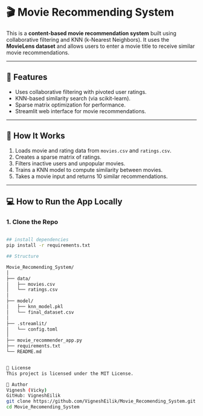 # 🎬 Movie Recommending System

This is a **content-based movie recommendation system** built using collaborative filtering and KNN (k-Nearest Neighbors). It uses the **MovieLens dataset** and allows users to enter a movie title to receive similar movie recommendations.

---

## 🚀 Features
- Uses collaborative filtering with pivoted user ratings.
- KNN-based similarity search (via scikit-learn).
- Sparse matrix optimization for performance.
- Streamlit web interface for movie recommendations.

---

## 🧠 How It Works

1. Loads movie and rating data from `movies.csv` and `ratings.csv`.
2. Creates a sparse matrix of ratings.
3. Filters inactive users and unpopular movies.
4. Trains a KNN model to compute similarity between movies.
5. Takes a movie input and returns 10 similar recommendations.

---

## 💻 How to Run the App Locally

### 1. Clone the Repo
```bash

## install dependencies
pip install -r requirements.txt

## Structure

Movie_Recomending_System/
│
├── data/
│   ├── movies.csv
│   └── ratings.csv
│
├── model/
│   ├── knn_model.pkl
│   └── final_dataset.csv
│
├── .streamlit/
│   └── config.toml
│
├── movie_recommender_app.py
├── requirements.txt
└── README.md


📜 License
This project is licensed under the MIT License.

👤 Author
Vignesh (Vicky)
GitHub: VigneshEilik
git clone https://github.com/VigneshEilik/Movie_Recomending_System.git
cd Movie_Recomending_System
